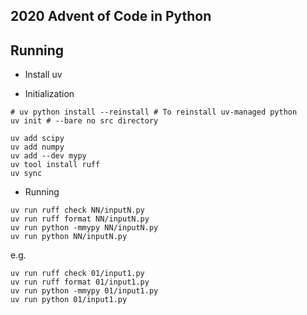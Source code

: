## 2020 Advent of Code in Python

## Running
- Install uv

- Initialization
```
# uv python install --reinstall # To reinstall uv-managed python
uv init # --bare no src directory

uv add scipy
uv add numpy
uv add --dev mypy
uv tool install ruff
uv sync
```

- Running
```
uv run ruff check NN/inputN.py
uv run ruff format NN/inputN.py
uv run python -mmypy NN/inputN.py
uv run python NN/inputN.py
```
e.g.
```
uv run ruff check 01/input1.py
uv run ruff format 01/input1.py
uv run python -mmypy 01/input1.py
uv run python 01/input1.py
```


